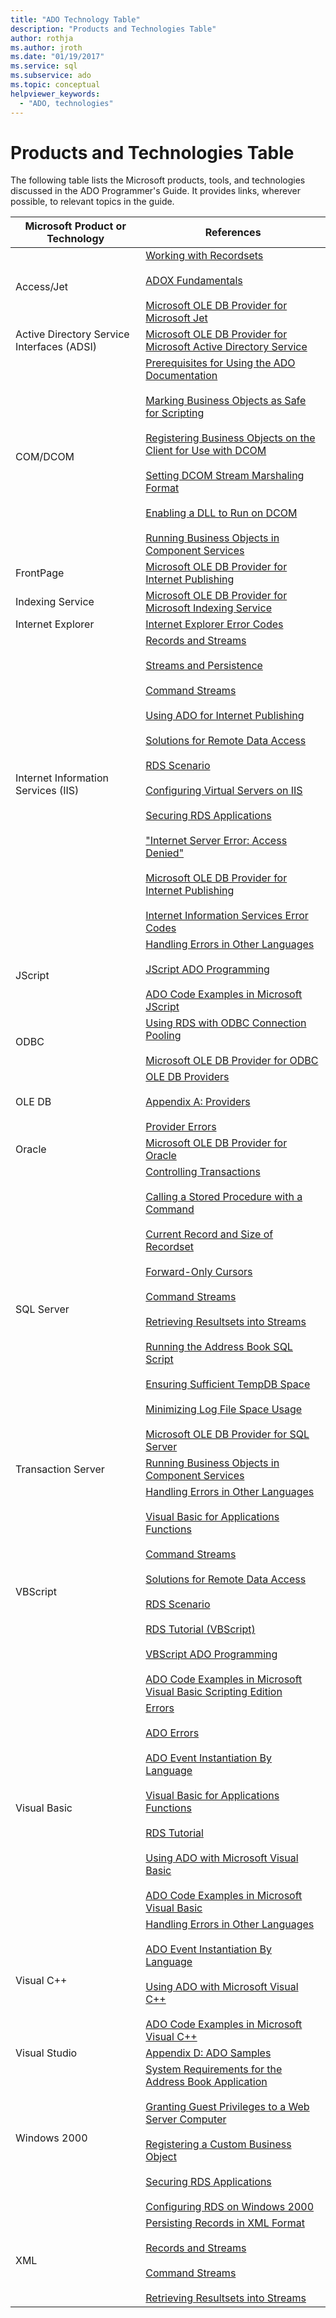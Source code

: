 ```yaml
---
title: "ADO Technology Table"
description: "Products and Technologies Table"
author: rothja
ms.author: jroth
ms.date: "01/19/2017"
ms.service: sql
ms.subservice: ado
ms.topic: conceptual
helpviewer_keywords:
  - "ADO, technologies"
---
```

# Products and Technologies Table
The following table lists the Microsoft products, tools, and technologies discussed in the ADO Programmer's Guide. It provides links, wherever possible, to relevant topics in the guide.

|Microsoft Product or Technology|References|
|-------------------------------------|----------------|
|Access/Jet|[Working with Recordsets](./data/working-with-recordsets.md)<br /><br /> [ADOX Fundamentals](./extensions/adox-fundamentals.md)<br /><br /> [Microsoft OLE DB Provider for Microsoft Jet](./appendixes/microsoft-ole-db-provider-for-microsoft-jet.md)|
|Active Directory Service Interfaces (ADSI)|[Microsoft OLE DB Provider for Microsoft Active Directory Service](./appendixes/microsoft-ole-db-provider-for-microsoft-active-directory-service.md)|
|COM/DCOM|[Prerequisites for Using the ADO Documentation](./prerequisites-for-using-the-ado-documentation.md)<br /><br /> [Marking Business Objects as Safe for Scripting](./remote-data-service/marking-business-objects-as-safe-for-scripting.md)<br /><br /> [Registering Business Objects on the Client for Use with DCOM](./remote-data-service/registering-business-objects-on-the-client-for-use-with-dcom.md)<br /><br /> [Setting DCOM Stream Marshaling Format](./remote-data-service/setting-dcom-stream-marshaling-format.md)<br /><br /> [Enabling a DLL to Run on DCOM](./remote-data-service/enabling-a-dll-to-run-on-dcom.md)<br /><br /> [Running Business Objects in Component Services](./remote-data-service/running-business-objects-in-component-services.md)|
|FrontPage|[Microsoft OLE DB Provider for Internet Publishing](./appendixes/microsoft-ole-db-provider-for-internet-publishing.md)|
|Indexing Service|[Microsoft OLE DB Provider for Microsoft Indexing Service](./appendixes/microsoft-ole-db-provider-for-microsoft-indexing-service.md)|
|Internet Explorer|[Internet Explorer Error Codes](./appendixes/internet-explorer-error-codes.md)|
|Internet Information Services (IIS)|[Records and Streams](./data/records-and-streams.md)<br /><br /> [Streams and Persistence](./data/streams-and-persistence.md)<br /><br /> [Command Streams](./data/command-streams.md)<br /><br /> [Using ADO for Internet Publishing](./data/using-ado-for-internet-publishing.md)<br /><br /> [Solutions for Remote Data Access](./remote-data-service/solutions-for-remote-data-access.md)<br /><br /> [RDS Scenario](./remote-data-service/rds-scenario.md)<br /><br /> [Configuring Virtual Servers on IIS](./remote-data-service/configuring-virtual-servers-on-iis.md)<br /><br /> [Securing RDS Applications](./remote-data-service/securing-rds-applications.md)<br /><br /> ["Internet Server Error: Access Denied"](./remote-data-service/internet-server-error-access-denied.md)<br /><br /> [Microsoft OLE DB Provider for Internet Publishing](./appendixes/microsoft-ole-db-provider-for-internet-publishing.md)<br /><br /> [Internet Information Services Error Codes](./appendixes/internet-information-services-error-codes.md)|
|JScript|[Handling Errors in Other Languages](./data/handling-errors-in-other-languages.md)<br /><br /> [JScript ADO Programming](./appendixes/jscript-ado-programming.md)<br /><br /> [ADO Code Examples in Microsoft JScript](../reference/ado-api/ado-code-examples-in-microsoft-jscript.md)|
|ODBC|[Using RDS with ODBC Connection Pooling](./remote-data-service/using-rds-with-odbc-connection-pooling.md)<br /><br /> [Microsoft OLE DB Provider for ODBC](./appendixes/microsoft-ole-db-provider-for-odbc.md)|
|OLE DB|[OLE DB Providers](./data/ole-db-providers-ado.md)<br /><br /> [Appendix A: Providers](./appendixes/appendix-a-providers.md)<br /><br /> [Provider Errors](./data/provider-errors.md)|
|Oracle|[Microsoft OLE DB Provider for Oracle](./appendixes/microsoft-ole-db-provider-for-oracle.md)|
|SQL Server|[Controlling Transactions](./data/controlling-transactions-ado.md)<br /><br /> [Calling a Stored Procedure with a Command](./data/calling-a-stored-procedure-with-a-command.md)<br /><br /> [Current Record and Size of Recordset](./data/current-record-and-size-of-recordset.md)<br /><br /> [Forward-Only Cursors](./data/forward-only-cursors.md)<br /><br /> [Command Streams](./data/command-streams.md)<br /><br /> [Retrieving Resultsets into Streams](./data/retrieving-resultsets-into-streams.md)<br /><br /> [Running the Address Book SQL Script](./remote-data-service/running-the-address-book-sql-script.md)<br /><br /> [Ensuring Sufficient TempDB Space](./remote-data-service/ensuring-sufficient-tempdb-space.md)<br /><br /> [Minimizing Log File Space Usage](./remote-data-service/minimizing-log-file-space-usage.md)<br /><br /> [Microsoft OLE DB Provider for SQL Server](./appendixes/microsoft-ole-db-provider-for-sql-server.md)|
|Transaction Server|[Running Business Objects in Component Services](./remote-data-service/running-business-objects-in-component-services.md)|
|VBScript|[Handling Errors in Other Languages](./data/handling-errors-in-other-languages.md)<br /><br /> [Visual Basic for Applications Functions](./data/visual-basic-for-applications-functions.md)<br /><br /> [Command Streams](./data/command-streams.md)<br /><br /> [Solutions for Remote Data Access](./remote-data-service/solutions-for-remote-data-access.md)<br /><br /> [RDS Scenario](./remote-data-service/rds-scenario.md)<br /><br /> [RDS Tutorial (VBScript)](./remote-data-service/rds-tutorial-vbscript.md)<br /><br /> [VBScript ADO Programming](./appendixes/vbscript-ado-programming.md)<br /><br /> [ADO Code Examples in Microsoft Visual Basic Scripting Edition](../reference/ado-api/ado-code-examples-vbscript.md)|
|Visual Basic|[Errors](./data/errors-ado.md)<br /><br /> [ADO Errors](./data/ado-errors.md)<br /><br /> [ADO Event Instantiation By Language](./data/ado-event-instantiation-by-language.md)<br /><br /> [Visual Basic for Applications Functions](./data/visual-basic-for-applications-functions.md)<br /><br /> [RDS Tutorial](./remote-data-service/rds-tutorial.md)<br /><br /> [Using ADO with Microsoft Visual Basic](./appendixes/using-ado-with-microsoft-visual-basic.md)<br /><br /> [ADO Code Examples in Microsoft Visual Basic](../reference/ado-api/ado-code-examples-in-visual-basic.md)|
|Visual C++|[Handling Errors in Other Languages](./data/handling-errors-in-other-languages.md)<br /><br /> [ADO Event Instantiation By Language](./data/ado-event-instantiation-by-language.md)<br /><br /> [Using ADO with Microsoft Visual C++](./appendixes/using-ado-with-microsoft-visual-c.md)<br /><br /> [ADO Code Examples in Microsoft Visual C++](../reference/ado-api/ado-code-examples-in-visual-c.md)|
|Visual Studio|[Appendix D: ADO Samples](./appendixes/appendix-d-ado-samples.md)|
|Windows 2000|[System Requirements for the Address Book Application](./remote-data-service/system-requirements-for-the-address-book-application.md)<br /><br /> [Granting Guest Privileges to a Web Server Computer](./remote-data-service/granting-guest-privileges-to-a-web-server-computer.md)<br /><br /> [Registering a Custom Business Object](./remote-data-service/registering-a-custom-business-object.md)<br /><br /> [Securing RDS Applications](./remote-data-service/securing-rds-applications.md)<br /><br /> [Configuring RDS on Windows 2000](./remote-data-service/configuring-rds-on-windows-2000.md)|
|XML|[Persisting Records in XML Format](./data/persisting-records-in-xml-format.md)<br /><br /> [Records and Streams](./data/records-and-streams.md)<br /><br /> [Command Streams](./data/command-streams.md)<br /><br /> [Retrieving Resultsets into Streams](./data/retrieving-resultsets-into-streams.md)|
